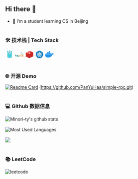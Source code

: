 ## Hi there 👋

- 🌱 I’m a student learning CS in Beijing
<br></br>

<!--
**PanYuHaa/PanYuHaa** is a ✨ _special_ ✨ repository because its `README.md` (this file) appears on your GitHub profile.

Here are some ideas to get you started:

- 🔭 I’m currently working on ...
- 🌱 I’m currently learning ...
- 👯 I’m looking to collaborate on ...
- 🤔 I’m looking for help with ...
- 💬 Ask me about ...
- 📫 How to reach me: ...
- 😄 Pronouns: ...
- ⚡ Fun fact: ...
-->

### 🛠 技术栈 | Tech Stack

<a href="https://golang.google.cn"><code><img height="28" src="./images/golang.png"></code></a>
<a href="https://www.mysql.com"><code><img height="28" src="./images/mysql.png"></code></a>
<a href="https://redis.io"><code><img height="28" src="./images/redis.png"></code></a>
<a href="https://kubernetes.io"><code><img height="28" src="./images/kubernetes.png"></code></a>
<a href="https://www.docker.com"><code><img height="28" src="./images/docker.png"></code></a>
<br></br>

### 🌐 开源 Demo
[![Readme Card](https://github-readme-stats.vercel.app/api/pin/?username=PanYuHaa&repo=dousheng-project&theme=tokyonight)](https://github.com/PanYuHaa/dousheng-project.git)
(https://github.com/PanYuHaa/simple-rpc.git)
<br></br>

### 💻 Github 数据信息
![Minori-ty's github stats](https://github-readme-stats.vercel.app/api?username=PanYuHaa&show_icons=true&theme=tokyonight)
<br></br>
![Most Used Languages](https://github-readme-stats.vercel.app/api/top-langs/?username=PanYuHaa&hide=javascript,html,css&theme=tokyonight)
<br></br>
[![](https://activity-graph.herokuapp.com/graph?username=PanYuHaa&theme=react-dark)](https://github.com/ashutosh00710/github-readme-activity-graph)
<br></br>

### 📚 LeetCode
![leetcode](https://stats.justsong.cn/api/leetcode/?username=PanYuHaa&theme=dark)
